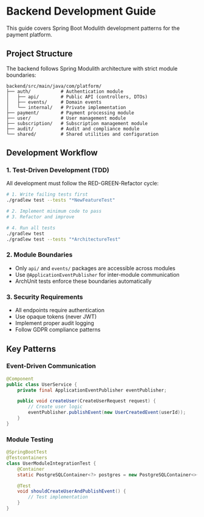# Backend Development Guide

This guide covers Spring Boot Modulith development patterns for the payment platform.

## Project Structure

The backend follows Spring Modulith architecture with strict module boundaries:

```
backend/src/main/java/com/platform/
├── auth/           # Authentication module
│   ├── api/        # Public API (controllers, DTOs)
│   ├── events/     # Domain events
│   └── internal/   # Private implementation
├── payment/        # Payment processing module
├── user/           # User management module
├── subscription/   # Subscription management module
├── audit/          # Audit and compliance module
└── shared/         # Shared utilities and configuration
```

## Development Workflow

### 1. Test-Driven Development (TDD)

All development must follow the RED-GREEN-Refactor cycle:

```bash
# 1. Write failing tests first
./gradlew test --tests "*NewFeatureTest"

# 2. Implement minimum code to pass
# 3. Refactor and improve

# 4. Run all tests
./gradlew test
./gradlew test --tests "*ArchitectureTest"
```

### 2. Module Boundaries

- Only `api/` and `events/` packages are accessible across modules
- Use `@ApplicationEventPublisher` for inter-module communication
- ArchUnit tests enforce these boundaries automatically

### 3. Security Requirements

- All endpoints require authentication
- Use opaque tokens (never JWT)
- Implement proper audit logging
- Follow GDPR compliance patterns

## Key Patterns

### Event-Driven Communication

```java
@Component
public class UserService {
    private final ApplicationEventPublisher eventPublisher;

    public void createUser(CreateUserRequest request) {
        // Create user logic
        eventPublisher.publishEvent(new UserCreatedEvent(userId));
    }
}
```

### Module Testing

```java
@SpringBootTest
@Testcontainers
class UserModuleIntegrationTest {
    @Container
    static PostgreSQLContainer<?> postgres = new PostgreSQLContainer<>("postgres:15");

    @Test
    void shouldCreateUserAndPublishEvent() {
        // Test implementation
    }
}
```